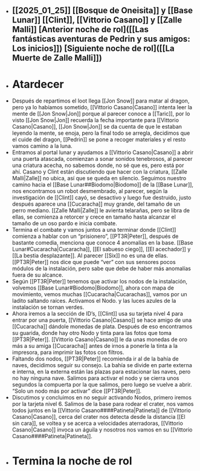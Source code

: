 - [[2025_01_25]]
  [[Bosque de Oneisita]] y [[Base Lunar]]
  [[Clint]], [[Vittorio Casano]] y [[Zalle Malli]]
  [Anterior noche de rol]([[Las fantásticas aventuras de Pedrin y sus amigos: Los inicios]])
  [Siguiente noche de rol]([[La Muerte de Zalle Malli]])
  ---
- # Atardecer
- Después de repartimos el loot llega [[Jon Snow]] para matar al dragon, pero ya lo habíamos sometido, [[Vittorio Casano|Casano]] intenta leer la mente de [[Jon Snow|Jon]] porque al parecer conoce a [[Taric]], por lo visto [[Jon Snow|Jon]] recuerda la fecha importante para [[Vittorio Casano|Casano]], [[Jon Snow|Jon]] se da cuenta de que le estaban leyendo la mente, se enoja, pero la final todo se arregla, decidimos que el cuide del dragon, [[Pedrin]] se pone a recoger materiales y el resto vamos camino a la luna.
- Entramos al portal lunar y ayudamos a [[Vittorio Casano|Casano]] a abrir una puerta atascada, comienzan a sonar sonidos tenebrosos, al parecer una criatura acecha, no sabemos donde, no sé que es, pero está por ahí. Casano y Clint están discutiendo que hacer con la criatura, [[Zalle Malli|Zalle]] no ubica, así que se queda en silencio. Seguimos nuestro camino hacia el [[Base Lunar##Biodomo|Biodomo]] de la [[Base Lunar]], nos encontramos un robot desmembrado, al parecer, según la investigación de [[Clint]] cayó, se desactivo y luego fue destruido, justo después aparece una [[Cucaracha]] muy grande, del tamaño de un perro mediano. [[Zalle Malli|Zalle]] le avienta telarañas, pero se libra de ellas, se comienza a retorcer y crece en tamaño hasta alcanzar el tamaño de un oso pardo e inicia combate.
- Termina el combate y vamos juntos a una terminar donde [[Clint]] comienza a hablar con un “prisionero”, [[PT3R|Peter]], después de bastante comedia, menciona que conoce 4 anomalías en la base. [[Base Lunar#Cucaracha|Cucaracha]], [[El sabueso ciego]], [[El acechador]] y [[La bestia desplazante]]. Al parecer [[Six]] no es una de ellas. [[PT3R|Peter]] nos dice que puede “ver” con sus sensores pocos módulos de la instalación, pero sabe que debe de haber más anomalías fuera de su alcance.
- Según [[PT3R|Peter]] tenemos que activar los nodos de la instalación, volvemos [[Base Lunar#Biodomo|Biodomo]], ahora con mapa de movimiento, vemos muchas [[Cucaracha|Cucarachas]], vamos por un ladito saltando raíces. Activamos el Nodo. y las luces azules de la instalación se tornan verdes.
- Ahora iremos a la sección de ID’s, [[Clint]] usa su tarjeta nivel 4 para entrar por una puerta, [[Vittorio Casano|Casano]] se hace amigo de una [[Cucaracha]] dándole monedas de plata. Después de eso encontramos su guarida, donde hay otro Nodo y tinta para las fotos que toma [[PT3R|Peter]]. [[Vittorio Casano|Casano]] le da unas monedas de oro más a su amiga [[Cucaracha]] antes de irnos a ponerle la tinta a la impresora, para imprimir las fotos con filtros.
- Faltando dos nodos, [[PT3R|Peter]] recomienda ir al de la bahía de naves, decidimos seguir su consejo. La bahía se divide en parte externa e interna, en la externa están las plazas  para estacionar las naves, pero no hay ninguna nave. Salimos para activar el nodo y se cierra unos segundos la compuerta por la que salimos, pero luego se vuelve a abrir. “Solo un nodo más por activar” dice [[PT3R|Peter]].
- Discutimos y concluimos en no seguir activando Nodos, primero iremos por la tarjeta nivel 6. Salimos de la base para rodear el crater, nos vamos todos juntos en la [[Vittorio Casano####Patineta|Patineta]] de [[Vittorio Casano|Casano]], cerca del crater nos detecta desde la distancia [[El sin cara]], se voltea y se acerca a velocidades aterradoras, [[Vittorio Casano|Casano]] invoca un águila y nosotros nos vamos en su [[Vittorio Casano####Patineta|Patineta]].
- # Termina la noche de rol